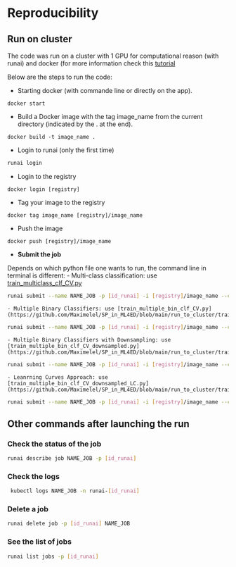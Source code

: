 # Reproducibility

## Run on cluster

The code was run on a cluster with 1 GPU for computational reason (with runai) and docker (for more information check this [tutorial](https://github.com/epfl-ml4ed/runai-tutorial)

Below are the steps to run the code:
- Starting docker (with commande line or directly on the app).
```Docker
docker start
```
- Build a Docker image with the tag image_name from the current directory (indicated by the . at the end).
```Docker
docker build -t image_name .
```
- Login to runai (only the first time)
```bash
runai login 
```
- Login to the registry
```Docker
docker login [registry]
```
- Tag your image to the registry
```Docker
docker tag image_name [registry]/image_name
```
- Push the image
```Docker
docker push [registry]/image_name
```

- **Submit the job**
  
Depends on which python file one wants to run, the command line in terminal is different:
    - Multi-class classification: use [train_multiclass_clf_CV.py](https://github.com/Maximelel/SP_in_ML4ED/blob/main/run_to_cluster/train_multiclass_clf_CV.py)

```bash
runai submit --name NAME_JOB -p [id_runai] -i [registry]/image_name --cpu-limit 1 --gpu 1 -- python train_multiclass_clf_CV.py --batch_size 8 --epochs 10 --n_splits 5
```
    - Multiple Binary Classifiers: use [train_multiple_bin_clf_CV.py](https://github.com/Maximelel/SP_in_ML4ED/blob/main/run_to_cluster/train_multiple_bin_clf_CV.py)

```bash
runai submit --name NAME_JOB -p [id_runai] -i [registry]/image_name --cpu-limit 1 --gpu 1 -- python train_multiple_bin_clf_CV.py --batch_size 8 --epochs 10 --epochs_eval 3 --n_splits 5 --topN 7
```
    - Multiple Binary Classifiers with Downsampling: use [train_multiple_bin_clf_CV_downsampled.py](https://github.com/Maximelel/SP_in_ML4ED/blob/main/run_to_cluster/train_multiple_bin_clf_CV_downsampled.py)

```bash
runai submit --name NAME_JOB -p [id_runai] -i [registry]/image_name --cpu-limit 1 --gpu 1 -- python train_multiple_bin_clf_CV_downsampled.py --batch_size 8 --epochs 5 --epochs_eval 3 --n_splits 5 --topN 7 --cut_downsampling_train 600 --cut_downsampling_test 200
```
    - Leanrning Curves Approach: use [train_multiple_bin_clf_CV_downsampled_LC.py](https://github.com/Maximelel/SP_in_ML4ED/blob/main/run_to_cluster/train_multiple_bin_clf_CV_downsampled_LC.py)

```bash
runai submit --name NAME_JOB -p [id_runai] -i [registry]/image_name --cpu-limit 1 --gpu 1 -- python train_multiple_bin_clf_CV_downsampled_LC.py --batch_size 8 --epochs 2 --N_shuffle_total 5 --topN 7 --cut_downsampling 600
```

## Other commands after launching the run

### Check the status of the job
```bash
runai describe job NAME_JOB -p [id_runai]
```
### Check the logs
```bash
 kubectl logs NAME_JOB -n runai-[id_runai]
```
### Delete a job
```bash
runai delete job -p [id_runai] NAME_JOB
```
### See the list of jobs
```bash
runai list jobs -p [id_runai]
```

